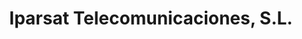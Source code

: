 ---
title: "Iparsat Telecomunicaciones, S.L."
url: /errenteria/iparsat-telecomunicaciones-s-l/
shop: Baumarkt
---